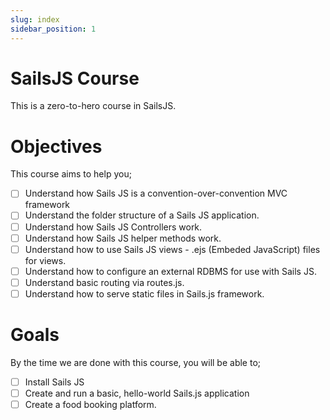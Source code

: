 ```yaml
---
slug: index
sidebar_position: 1
---
```


# SailsJS Course

This is a zero-to-hero course in SailsJS.

# Objectives
This course aims to help you;
- [ ] Understand how Sails JS is a convention-over-convention MVC framework
- [ ] Understand the folder structure of a Sails JS application.
- [ ] Understand how Sails JS Controllers work.
- [ ] Understand how Sails JS helper methods work.
- [ ] Understand how to use Sails JS views - .ejs (Embeded JavaScript) files for views.
- [ ] Understand how to configure an external RDBMS for use with Sails JS.
- [ ] Understand basic routing via routes.js.
- [ ] Understand how to serve static files in Sails.js framework.

# Goals
By the time we are done with this course, you will be able to;
- [ ] Install Sails JS
- [ ] Create and run a basic, hello-world Sails.js application
- [ ] Create a food booking platform.  
